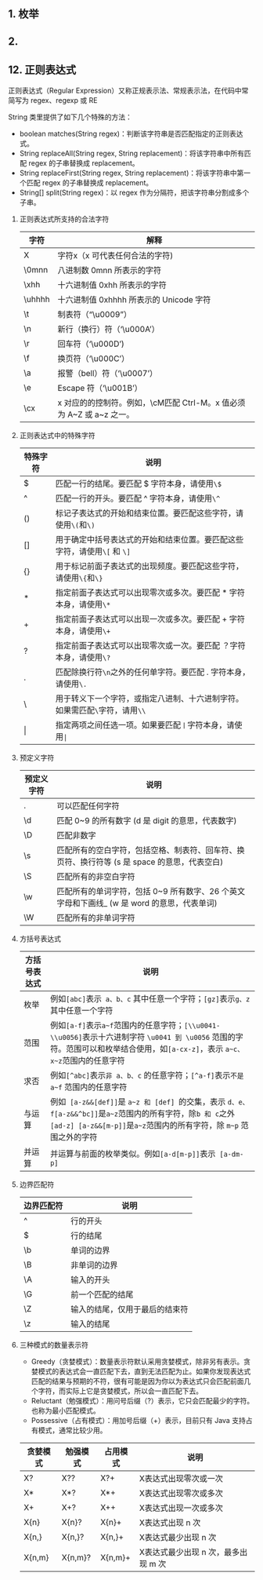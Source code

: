 ## 1. 枚举





## 2. 





## 12. 正则表达式

正则表达式（Regular Expression）又称正规表示法、常规表示法，在代码中常简写为 regex、regexp 或 RE

String 类里提供了如下几个特殊的方法：

- boolean matches(String regex)：判断该字符串是否匹配指定的正则表达式。
- String replaceAll(String regex, String replacement)：将该字符串中所有匹配 regex 的子串替换成 replacement。
- String replaceFirst(String regex, String replacement)：将该字符串中第一个匹配 regex 的子串替换成 replacement。
- String[] split(String regex)：以 regex 作为分隔符，把该字符串分割成多个子串。



1. 正则表达式所支持的合法字符

   | 字符   | 解释                                                         |
   | ------ | ------------------------------------------------------------ |
   | X      | 字符x（x 可代表任何合法的字符)                               |
   | \0mnn  | 八进制数 0mnn 所表示的字符                                   |
   | \xhh   | 十六进制值 0xhh 所表示的字符                                 |
   | \uhhhh | 十六进制值 0xhhhh 所表示的 Unicode  字符                     |
   | \t     | 制表符（“\u0009”）                                           |
   | \n     | 新行（换行）符（‘\u000A’）                                   |
   | \r     | 回车符（‘\u000D’)                                            |
   | \f     | 换页符（‘\u000C’）                                           |
   | \a     | 报警（bell）符（‘\u0007’）                                   |
   | \e     | Escape 符（‘\u001B’）                                        |
   | \cx    | x 对应的的控制符。例如，\cM匹配 Ctrl-M。x 值必须为 A~Z 或 a~z 之一。 |



2. 正则表达式中的特殊字符

   | 特殊字符 | 说明                                                         |
   | -------- | ------------------------------------------------------------ |
   | $        | 匹配一行的结尾。要匹配 $ 字符本身，请使用`\$`                |
   | ^        | 匹配一行的开头。要匹配 ^ 字符本身，请使用`\^`                |
   | ()       | 标记子表达式的开始和结束位置。要匹配这些字符，请使用`\(`和`\)` |
   | []       | 用于确定中括号表达式的开始和结束位置。要匹配这些字符，请使用`\[` 和 `\]` |
   | {}       | 用于标记前面子表达式的出现频度。要匹配这些字符，请使用`\{`和`\}` |
   | *        | 指定前面子表达式可以出现零次或多次。要匹配 *  字符本身，请使用`\*` |
   | +        | 指定前面子表达式可以出现一次或多次。要匹配 + 字符本身，请使用`\+` |
   | ?        | 指定前面子表达式可以出现零次或一次。要匹配  ？字符本身，请使用`\?` |
   | .        | 匹配除换行符`\n`之外的任何单字符。要匹配 . 字符本身，请使用`\.` |
   | \        | 用于转义下一个字符，或指定八进制、十六进制字符。如果需匹配`\`字符，请用`\\` |
   | \|       | 指定两项之间任选一项。如果要匹配`丨`字符本身，请使用`\|`     |



3. 预定义字符

   | 预定义字符 | 说明                                                         |
   | ---------- | ------------------------------------------------------------ |
   | .          | 可以匹配任何字符                                             |
   | \d         | 匹配 0~9 的所有数字 (d 是 digit 的意思，代表数字)            |
   | \D         | 匹配非数字                                                   |
   | \s         | 匹配所有的空白字符，包括空格、制表符、回车符、换页符、换行符等 (s 是 space 的意思，代表空白) |
   | \S         | 匹配所有的非空白字符                                         |
   | \w         | 匹配所有的单词字符，包括 0~9 所有数字、26  个英文字母和下画线_ (w 是 word 的意思，代表单词) |
   | \W         | 匹配所有的非单词字符                                         |



4. 方括号表达式

   | 方括号表达式 | 说明                                                         |
   | ------------ | ------------------------------------------------------------ |
   | 枚举         | 例如`[abc]`表示` a、b、c` 其中任意一个字符；`[gz]`表示` g、z `其中任意一个字符 |
   | 范围         | 例如`[a-f]`表示` a~f `范围内的任意字符；`[\\u0041-\\u0056]`表示十六进制字符 `\u0041 到 \u0056`  范围的字符。范围可以和枚举结合使用，如`[a-cx-z]`，表示 `a~c、x~z`范围内的任意字符 |
   | 求否         | 例如`[^abc]`表示`非 a、b、c` 的任意字符；`[^a-f]`表示`不是 a~f` 范围内的任意字符 |
   | 与运算       | 例如` [a-z&&[def]]`是  `a~z 和 [def] `的交集，表示 `d、e、f[a-z&&^bc]]`是` a~z `范围内的所有字符，除` b 和 c `之外               `[ad-z] [a-z&&[m-p]]`是` a~z `范围内的所有字符，除 `m~p` 范围之外的字符 |
   | 并运算       | 并运算与前面的枚举类似。例如`[a-d[m-p]]`表示` [a-dm-p]`      |



5. 边界匹配符

   | 边界匹配符 | 说明                           |
   | ---------- | ------------------------------ |
   | ^          | 行的开头                       |
   | $          | 行的结尾                       |
   | \b         | 单词的边界                     |
   | \B         | 非单词的边界                   |
   | \A         | 输入的开头                     |
   | \G         | 前一个匹配的结尾               |
   | \Z         | 输入的结尾，仅用于最后的结束符 |
   | \z         | 输入的结尾                     |



6. 三种模式的数量表示符

   - Greedy（贪婪模式）：数量表示符默认采用贪婪模式，除非另有表示。贪婪模式的表达式会一直匹配下去，直到无法匹配为止。如果你发现表达式匹配的结果与预期的不符，很有可能是因为你以为表达式只会匹配前面几个字符，而实际上它是贪婪模式，所以会一直匹配下去。
   - Reluctant（勉强模式）：用问号后缀（?）表示，它只会匹配最少的字符。也称为最小匹配模式。
   - Possessive（占有模式）：用加号后缀（+）表示，目前只有 Java 支持占有模式，通常比较少用。

   | 贪婪模式 | 勉强模式 | 占用模式 | 说明                                |
   | -------- | -------- | -------- | ----------------------------------- |
   | X?       | X??      | X?+      | X表达式出现零次或一次               |
   | X*       | X*?      | X*+      | X表达式出现零次或多次               |
   | X+       | X+?      | X++      | X表达式出现一次或多次               |
   | X{n}     | X{n}?    | X{n}+    | X表达式出现 n 次                    |
   | X{n,}    | X{n,}?   | X{n,}+   | X表达式最少出现 n 次                |
   | X{n,m}   | X{n,m}?  | X{n,m}+  | X表达式最少出现 n 次，最多出现 m 次 |

